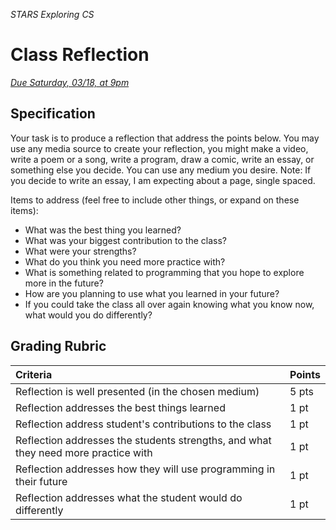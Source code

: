 _STARS Exploring CS_
# Class Reflection

_[Due Saturday, 03/18, at 9pm](https://canvas.uw.edu/courses/1099807/assignments/3624554)_

## Specification
Your task is to produce a reflection that address the points below. You may use any media source to create your reflection, you might make a video, write a poem or a song, write a program, draw a comic, write an essay, or something else you decide. You can use any medium you desire. Note: If you decide to write an essay, I am expecting about a page, single spaced.

Items to address (feel free to include other things, or expand on these items):
* What was the best thing you learned?
* What was your biggest contribution to the class?
* What were your strengths?
* What do you think you need more practice with?
* What is something related to programming that you hope to explore more in the future?
* How are you planning to use what you learned in your future?
* If you could take the class all over again knowing what you know now, what would you do differently?

## Grading Rubric

| Criteria | Points |
| :--- | :--- |
| Reflection is well presented (in the chosen medium) | 5 pts |
| Reflection addresses the best things learned | 1 pt |
| Reflection address student's contributions to the class | 1 pt |
| Reflection addresses the students strengths, and what they need more practice with | 1 pt |
| Reflection addresses how they will use programming in their future | 1 pt |
| Reflection addresses what the student would do differently | 1 pt |
